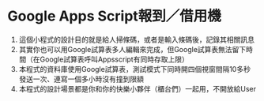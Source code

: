 # Google Apps Script報到／借用機

1. 這個小程式的設計目的就是給人掃條碼，或者是輸入條碼後，記錄其相關訊息
2. 其實你也可以用Google試算表多人編輯來完成，但Google試算表無法留下時間（在Google試算表呼叫Appsscript有同時存取上限）
3. 本程式的資料庫使用Google試算表，測試模式下同時開四個視窗間隔10多秒發送一次、連寫一個多小時沒有撞到限額
4. 本程式的設計場景都是你和你的快樂小夥伴（櫃台們）一起用，不開放給User